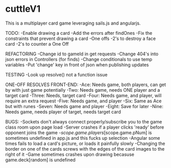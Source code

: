# cuttleV1

This is a multiplayer card game leveraging sails.js and angularjs.

TODO:
-Enable drawing a card
	-Add the errors after findOnes
	-Fix the constraints that prevent drawing a card
-One offs
	-2's to destroy a face card
	-2's to counter a One Off

REFACTORING
-Change id to gameId in get requests
-Change 404's into json errors in Controllers (for finds)
-Change conditionals to use temp variables
-Put 'change' key in front of json when publishing updates

TESTING
-Look up resolve() not a function issue

ONE-OFF RESOLVES FRONT-END:
-Ace: Needs game, both players, can get by with just game potentially
-Two: Needs game, needs ONE player and a target card
-Three: Needs, target card
-Four: Needs game, and player, will require an extra request
-Five: Needs game, and player
-Six: Same as Ace but with runes
-Seven: Needs game and player
-Eight: Save for later
-Nine: Needs game, needs player of target, needs target card

BUGS:
-Sockets don't always connect properly/subscribe you to the game class room upon page load
-Server crashes if a player clicks 'ready' before opponent joins the game
-$scope.game.players[$scope.game.pNum] is sometimes undefined in app.js and this fucks up selection
-Angular some times fails to load a card's picture, or loads it painfully slowly
-Changing the border on one of the cards screws with the edges of the card images to the right of it
-Game sometimes crashes upon drawing becasuse game.deck[random] is undefined
